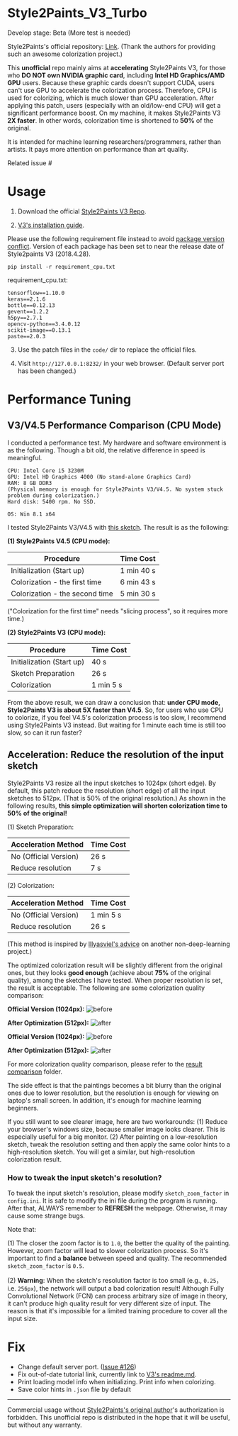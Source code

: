 # Style2Paints_V3_Turbo

Develop stage: Beta (More test is needed)

Style2Paints's official repository: [Link](https://github.com/lllyasviel/style2paints). (Thank the authors for providing such an awesome colorization project.)

This **unofficial** repo mainly aims at **accelerating** Style2Paints V3, for those who **DO NOT own NVIDIA graphic card**, including **Intel HD Graphics/AMD GPU** users. Because these graphic cards doesn't support CUDA, users can't use GPU to accelerate the colorization process. Therefore, CPU is used for colorizing, which is much slower than GPU acceleration. After applying this patch, users (especially with an old/low-end CPU) will get a significant performance boost. On my machine, it makes Style2Paints V3 **2X faster**. In other words, colorization time is shortened to **50%** of the original.

It is intended for machine learning researchers/programmers, rather than artists. It pays more attention on performance than art quality.


Related issue #


# Usage
1. Download the official [Style2Paints V3 Repo](https://github.com/lllyasviel/style2paints/tree/b0a529e70ec1414b53bf5e990d614b121086cd77/V3). 

2. [V3's installation guide](https://github.com/lllyasviel/style2paints/issues/100).

Please use the following requirement file instead to avoid [package version conflict](https://github.com/lllyasviel/style2paints/issues/100#issuecomment-645709881). Version of each package has been set to near the release date of Style2paints V3 (2018.4.28).

`pip install -r requirement_cpu.txt`

requirement_cpu.txt:
```
tensorflow==1.10.0
keras==2.1.6
bottle==0.12.13
gevent==1.2.2
h5py==2.7.1
opencv-python==3.4.0.12
scikit-image==0.13.1
paste==2.0.3
```

3. Use the patch files in the `code/` dir to replace the official files.

4. Visit `http://127.0.0.1:8232/` in your web browser. (Default server port has been changed.)


# Performance Tuning

## V3/V4.5 Performance Comparison (CPU Mode)

I conducted a performance test. My hardware and software environment is as the following. Though a bit old, the relative difference in speed is meaningful.

```
CPU: Intel Core i5 3230M
GPU: Intel HD Graphics 4000 (No stand-alone Graphics Card)
RAM: 8 GB DDR3
(Physical memory is enough for Style2Paints V3/V4.5. No system stuck problem during colorization.)
Hard disk: 5400 rpm. No SSD. 

OS: Win 8.1 x64
```

I tested Style2Paints V3/V4.5 with [this sketch](https://github.com/lllyasviel/style2paints/blob/master/temps/show/sketches/5.jpg). The result is as the following:

**(1) Style2Paints V4.5 (CPU mode):**

| Procedure | Time Cost |
| --- | --- |
| Initialization (Start up) | 1 min 40 s |
| Colorization - the first time | 6 min 43 s |
| Colorization - the second time | 5 min 30 s |

("Colorization for the first time" needs "slicing process", so it requires more time.)


**(2) Style2Paints V3 (CPU mode):**

| Procedure | Time Cost |
| --- | --- |
| Initialization (Start up) | 40 s |
| Sketch Preparation | 26 s |
| Colorization | 1 min 5 s |

From the above result, we can draw a conclusion that: **under CPU mode, Style2Paints V3 is about 5X faster than V4.5**. So, for users who use CPU to colorize, if you feel V4.5's colorization process is too slow, I recommend using Style2Paints V3 instead. But waiting for 1 minute each time is still too slow, so can it run faster?


## Acceleration: Reduce the resolution of the input sketch

Style2Paints V3 resize all the input sketches to 1024px (short edge). By default, this patch reduce the resolution (short edge) of all the input sketches to 512px. (That is 50% of the original resolution.) As shown in the following results, **this simple optimization will shorten colorization time to 50% of the original!** 

(1) Sketch Preparation:

| Acceleration Method | Time Cost |
| --- | --- |
| No (Official Version) | 26 s |
| Reduce resolution | 7 s |

(2) Colorization:

| Acceleration Method | Time Cost |
| --- | --- |
| No (Official Version) | 1 min 5 s |
| Reduce resolution | 26 s |

(This method is inspired by [lllyasviel's advice](https://github.com/lllyasviel/PaintingLight/issues/2#issuecomment-618914866) on another non-deep-learning project.)

The optimized colorization result will be slightly different from the original ones, but they looks **good enough** (achieve about **75%** of the original quality), among the sketches I have tested. When proper resolution is set, the result is acceptable. The following are some colorization quality comparison:

**Official Version (1024px):**
![before](result_comparison/1-official-example/1024px.png)

**After Optimization (512px):**
![after](result_comparison/1-official-example/512px.png)

**Official Version (1024px):**
![before](result_comparison/2-official-example/1024px.png)

**After Optimization (512px):**
![after](result_comparison/2-official-example/512px.png)

For more colorization quality comparison, please refer to the [result comparison](https://github.com/gceboh/Style2Paints_V3_Turbo/tree/master/result_comparison) folder.

The side effect is that the paintings becomes a bit blurry than the original ones due to lower resolution, but the resolution is enough for viewing on laptop's small screen. In addition, it's enough for machine learning beginners.

If you still want to see clearer image, here are two workarounds: (1) Reduce your browser's windows size, because smaller image looks clearer. This is especially useful for a big monitor. (2) After painting on a low-resolution sketch, tweak the resolution setting and then apply the same color hints to a high-resolution sketch. You will get a similar, but high-resolution colorization result.

### How to tweak the input sketch's resolution?
To tweak the input sketch's resolution, please modify `sketch_zoom_factor` in `config.ini`. It is safe to modify the ini file during the program is running. After that, ALWAYS remember to **REFRESH** the webpage. Otherwise, it may cause some strange bugs.

Note that:

(1) The closer the zoom factor is to `1.0`, the better the quality of the painting. However, zoom factor will lead to slower colorization process. So it's important to find a **balance** between speed and quality. The recommended `sketch_zoom_factor` is `0.5`.

(2) **Warning**: When the sketch's resolution factor is too small (e.g., `0.25`， i.e. `256px`), the network will output a bad colorization result! Although Fully Convolutional Network (FCN) can process arbitrary size of image in theory, it can't produce high quality result for very different size of input. The reason is that it's impossible for a limited training procedure to cover all the input size.


# Fix
- Change default server port. ([Issue #126](https://github.com/lllyasviel/style2paints/issues/126))
- Fix out-of-date tutorial link, currently link to [V3's readme.md](https://github.com/lllyasviel/style2paints/tree/master/V3).
- Print loading model info when initializing. Print info when colorizing.
- Save color hints in `.json` file by default

---

Commercial usage without [Style2Paints's original author](https://github.com/lllyasviel)'s authorization is forbidden. This unofficial repo is distributed in the hope that it will be useful, but without any warranty.

